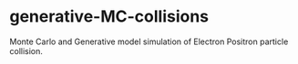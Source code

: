 # generative-MC-collisions
Monte Carlo and Generative model simulation of Electron Positron particle collision.
